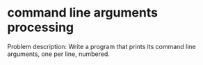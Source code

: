 # command line arguments processing
Problem description:
Write a program that prints its command line arguments, one per line, numbered.
